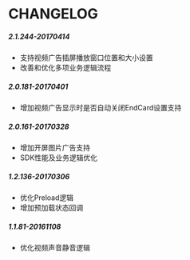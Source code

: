 # CHANGELOG
##### 2.1.244-20170414
* 支持视频广告插屏播放窗口位置和大小设置
* 改善和优化多项业务逻辑流程

##### 2.0.181-20170401
* 增加视频广告显示时是否自动关闭EndCard设置支持

##### 2.0.161-20170328
* 增加开屏图片广告支持
* SDK性能及业务逻辑优化

##### 1.2.136-20170306
* 优化Preload逻辑
* 增加预加载状态回调

##### 1.1.81-20161108
* 优化视频声音静音逻辑


